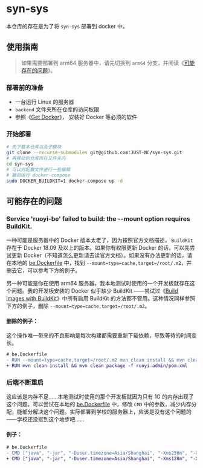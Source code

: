 # syn-sys

本仓库的存在是为了将 `syn-sys`  部署到 docker 中。

## 使用指南

> 如果需要部署到 arm64 服务器中，请先切换到 `arm64` 分支，并阅读《[可能存在的问题](#可能存在的问题)》。

### 部署前的准备

* 一台运行 Linux 的服务器
* `backend` 文件夹所在仓库的访问权限
* 参照《[Get Docker](https://docs.docker.com/get-docker/)》， 安装好 Docker 等必须的软件

### 开始部署

```bash
# 先下载本仓库以及子模块
git clone --recurse-submodules git@github.com:JUST-NC/syn-sys.git
# 再移动到仓库所在文件夹内
cd syn-sys
# 可以对配置文件进行一些编辑
# 最后运行 docker-compose
sudo DOCKER_BUILDKIT=1 docker-compose up -d
```

## 可能存在的问题

### Service 'ruoyi-be' failed to build: the --mount option requires BuildKit. 

一种可能是服务器中的 Docker 版本太老了，因为按照官方文档描述， `BuildKit` 存在于 Docker 18.09 及以上的版本。如果你有权限更新 Docker 的话，可以先尝试更新 Docker（不知道怎么更新请去读官方文档）。如果没有办法更新的话，请在本地的 [be.Dockerfile](./be.Dockerfile) 中，找到 `--mount=type=cache,target=/root/.m2`，并删去它，可以参考下方的例子。

另一种可能是你在使用 arm64 服务器，我本地测试时使用的一个开发板就存在这个问题。我的开发板安装的 Docker 似乎缺少 BuildKit ——尝试过《[Build images with BuildKit](https://docs.docker.com/develop/develop-images/build_enhancements/)》中所有启用 BuildKit 的方法都不管用。这种情况同样参照下方的例子，删除 `--mount=type=cache,target=/root/.m2`。

#### 删除的例子：

这个操作唯一带来的不良影响是每次构建都需要重新下载依赖，导致等待的时间变长。

```diff
# be.Dockerfile
- RUN --mount=type=cache,target=/root/.m2 mvn clean install && mvn clean package -f ruoyi-admin/pom.xml
+ RUN mvn clean install && mvn clean package -f ruoyi-admin/pom.xml
```

### 后端不断重启

这应该是内存不足……本地测试时使用的那个开发板就因为只有 1G 的内存出现了这个问题。可以尝试在本地的 [be.Dockerfile](./be.Dockerfile) 中，修改 `CMD` 中的参数，减少内存分配，能部分解决这个问题。实际部署到学校的服务器上，应该是没有这个问题的——学校还没抠到这个地步吧……

#### 例子：

```diff
# be.Dockerfile
- CMD ["java", "-jar", "-Duser.timezone=Asia/Shanghai", "-Xms256m", "-Xmx1024m", "-XX:MetaspaceSize=128m", "-XX:MaxMetaspaceSize=512m", "/app/ruoyi-admin.jar"]
+ CMD ["java", "-jar", "-Duser.timezone=Asia/Shanghai", "-Xms128m", "-Xmx512m", "-XX:MetaspaceSize=128m", "-XX:MaxMetaspaceSize=512m", "/app/ruoyi-admin.jar"]
```
